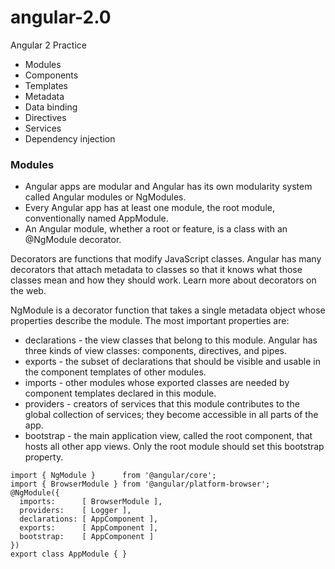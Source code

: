 # angular-2.0
Angular 2 Practice
- Modules
- Components
- Templates
- Metadata
- Data binding
- Directives
- Services
- Dependency injection

### Modules
- Angular apps are modular and Angular has its own modularity system called Angular modules or NgModules.
- Every Angular app has at least one module, the root module, conventionally named AppModule.
- An Angular module, whether a root or feature, is a class with an @NgModule decorator.

Decorators are functions that modify JavaScript classes. Angular has many decorators that attach metadata to classes so that it knows what those classes mean and how they should work. Learn more about decorators on the web.


NgModule is a decorator function that takes a single metadata object whose properties describe the module. The most important properties are:

- declarations - the view classes that belong to this module. Angular has three kinds of view classes: components, directives, and pipes.
- exports - the subset of declarations that should be visible and usable in the component templates of other modules.
- imports - other modules whose exported classes are needed by component templates declared in this module.
- providers - creators of services that this module contributes to the global collection of services; they become accessible in all parts of the app.
- bootstrap - the main application view, called the root component, that hosts all other app views. Only the root module should set this bootstrap property.

```
import { NgModule }      from '@angular/core';
import { BrowserModule } from '@angular/platform-browser';
@NgModule({
  imports:      [ BrowserModule ],
  providers:    [ Logger ],
  declarations: [ AppComponent ],
  exports:      [ AppComponent ],
  bootstrap:    [ AppComponent ]
})
export class AppModule { }
````
